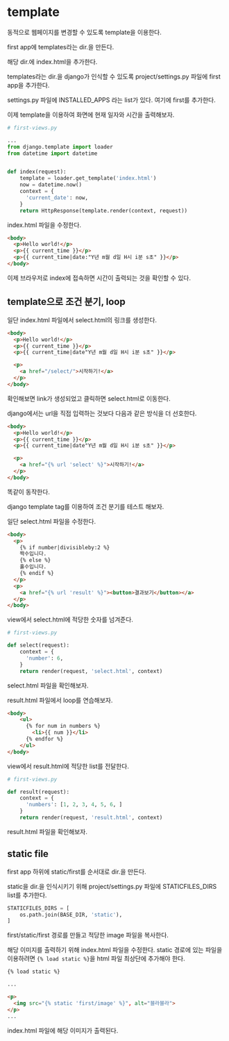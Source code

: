 # template

동적으로 웹페이지를 변경할 수 있도록 template을 이용한다.

first app에 templates라는 dir.을 만든다.

해당 dir.에 index.html을 추가한다.

templates라는 dir.을 django가 인식할 수 있도록 project/settings.py 파일에 first app을 추가한다.

settings.py 파일에 INSTALLED_APPS 라는 list가 있다.
여기에 first를 추가한다.

이제 template을 이용하여 화면에 현재 일자와 시간을 출력해보자.

```py
# first-views.py

...
from django.template import loader
from datetime import datetime


def index(request):
    template = loader.get_template('index.html')
    now = datetime.now()
    context = {
      'current_date': now,
    }
    return HttpResponse(template.render(context, request))
```

index.html 파일을 수정한다.

```html
<body>
  <p>Hello world!</p>
  <p>{{ current_time }}</p>
  <p>{{ current_time|date:"Y년 m월 d일 H시 i분 s초" }}</p>
</body>
```

이제 브라우저로 index에 접속하면 시간이 출력되는 것을 확인할 수 있다.

## template으로 조건 분기, loop

일단 index.html 파일에서 select.html의 링크를 생성한다.

```html
<body>
  <p>Hello world!</p>
  <p>{{ current_time }}</p>
  <p>{{ current_time|date"Y년 m월 d일 H시 i분 s초" }}</p>

  <p>
    <a href="/select/">시작하기!</a>
  </p>
</body>
```

확인해보면 link가 생성되었고 클릭하면 select.html로 이동한다.

django에서는 url을 직접 입력하는 것보다 다음과 같은 방식을 더 선호한다.

```html
<body>
  <p>Hello world!</p>
  <p>{{ current_time }}</p>
  <p>{{ current_time|date"Y년 m월 d일 H시 i분 s초" }}</p>

  <p>
    <a href="{% url 'select' %}">시작하기!</a>
  </p>
</body>
```

똑같이 동작한다.

django template tag를 이용하여 조건 분기를 테스트 해보자.

일단 select.html 파일을 수정한다.

```html
<body>
  <p>
    {% if number|divisibleby:2 %}
    짝수입니다.
    {% else %}
    홀수입니다.
    {% endif %}
  </p>
  <p>
    <a href="{% url 'result' %}"><button>결과보기</button></a>
  </p>
</body>
```

view에서 select.html에 적당한 숫자를 넘겨준다.

```py
# first-views.py

def select(request):
    context = {
      'number': 6,
    }
    return render(request, 'select.html', context)
```

select.html 파일을 확인해보자.

result.html 파일에서 loop를 연습해보자.

```html
<body>
    <ul>
      {% for num in numbers %}
        <li>{{ num }}</li>
      {% endfor %}
    </ul>
</body>
```

view에서 result.html에 적당한 list를 전달한다.

```py
# first-views.py

def result(request):
    context = {
      'numbers': [1, 2, 3, 4, 5, 6, ]
    }
    return render(request, 'result.html', context)
```

result.html 파일을 확인해보자.

## static file

first app 하위에 static/first를 순서대로 dir.을 만든다.

static을 dir.을 인식시키기 위해 project/settings.py 파일에 STATICFILES_DIRS list를 추가한다.

```py
STATICFILES_DIRS = [
    os.path.join(BASE_DIR, 'static'),
]
```

first/static/first 경로를 만들고 적당한 image 파일을 복사한다.

해당 이미지를 출력하기 위해 index.html 파일을 수정한다.
static 경로에 있는 파일을 이용하려면 `{% load static %}`을 html 파일 최상단에 추가해야 한다.

```html
{% load static %}

...

<p>
  <img src="{% static 'first/image' %}", alt="블라블라">
</p>
...
```

index.html 파일에 해당 이미지가 출력된다.